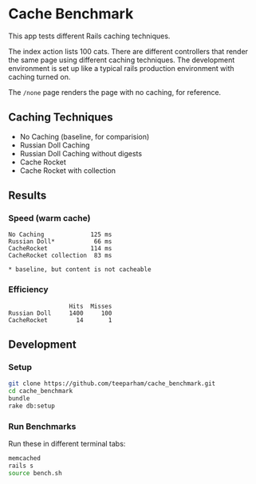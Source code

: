 # Cache Benchmark

This app tests different Rails caching techniques.

The index action lists 100 cats. There are different controllers that render the same page using different
caching techniques. The development environment is set up like a typical rails production environment
with caching turned on.

The `/none` page renders the page with no caching, for reference.

## Caching Techniques

* No Caching (baseline, for comparision)
* Russian Doll Caching
* Russian Doll Caching without digests
* Cache Rocket
* Cache Rocket with collection

## Results

### Speed (warm cache)

```
No Caching             125 ms
Russian Doll*           66 ms
CacheRocket            114 ms
CacheRocket collection  83 ms

* baseline, but content is not cacheable
```

### Efficiency
```
                 Hits  Misses
Russian Doll     1400     100
CacheRocket        14       1 
```

## Development

### Setup

```sh
git clone https://github.com/teeparham/cache_benchmark.git
cd cache_benchmark
bundle
rake db:setup
```

### Run Benchmarks

Run these in different terminal tabs:

```sh
memcached
rails s
source bench.sh
```
